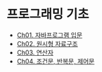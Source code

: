 # 프로그래밍 기초

- [Ch01. 자바프로그램 입문](./ch01/hello)
- [Ch02. 원시형 자료구조](./ch02/data_type)
- [Ch03. 연산자](./ch03/operator)
- [Ch04. 조건문, 반복문, 제어문](./ch04/control_statement)